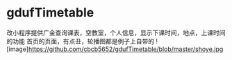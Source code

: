 # gdufTimetable
改小程序提供广金查询课表，空教室，个人信息，显示下课时间，地点，上课时间的功能
  首页的页面，有点丑，轮播图都是例子上自带的
  ![image]https://github.com/cbcb5652/gdufTimetable/blob/master/shoye.jpg
